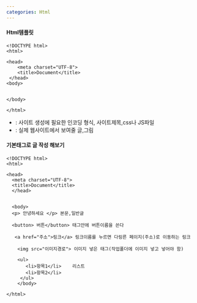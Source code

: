 ```yaml
---
categories: Html
---
```


#### Html템플릿

```
<!DOCTYPE html>
<html> 

<head>
    <meta charset="UTF-8">
    <title>Document</title>
 </head>
<body>
    
  
</body>    
    
</html>

```

- <head> : 사이트 생성에 필요한 인코딩 형식, 사이트제목,css나 JS파일
- <body> : 실제 웹사이트에서 보여줄 글,그림 


#### 기본태그로 글 작성 해보기

```
<!DOCTYPE html>
<html> 

<head>
  <meta charset="UTF-8">
  <title>Document</title>
  </head>

  
  <body>
  <p> 안녕하세요 </p> 본문,일반글

  <button> 버튼</button> 태그안에 버튼이름을 쓴다
      
   <a href="주소">링크</a> 링크이름를 누르면 다링른 페이지(주소)로 이동하는 링크 

    <img src="이미지경로"> 이미지 넣은 태그(작업폴더에 이미지 넣고 넣어야 함)
     
    <ul>                
       <li>항목1</li>    리스트
       <li>항목2</li>
     </ul>    
    </body>    
    
</html>


```


